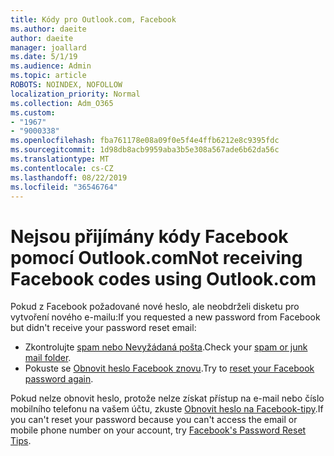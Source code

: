 ```yaml
---
title: Kódy pro Outlook.com, Facebook
ms.author: daeite
author: daeite
manager: joallard
ms.date: 5/1/19
ms.audience: Admin
ms.topic: article
ROBOTS: NOINDEX, NOFOLLOW
localization_priority: Normal
ms.collection: Adm_O365
ms.custom:
- "1967"
- "9000338"
ms.openlocfilehash: fba761178e08a09f0e5f4e4ffb6212e8c9395fdc
ms.sourcegitcommit: 1d98db8acb9959aba3b5e308a567ade6b62da56c
ms.translationtype: MT
ms.contentlocale: cs-CZ
ms.lasthandoff: 08/22/2019
ms.locfileid: "36546764"
---
```

# <a name="not-receiving-facebook-codes-using-outlookcom"></a><span data-ttu-id="74d78-102">Nejsou přijímány kódy Facebook pomocí Outlook.com</span><span class="sxs-lookup"><span data-stu-id="74d78-102">Not receiving Facebook codes using Outlook.com</span></span>

<span data-ttu-id="74d78-103">Pokud z Facebook požadované nové heslo, ale neobdrželi disketu pro vytvoření nového e-mailu:</span><span class="sxs-lookup"><span data-stu-id="74d78-103">If you requested a new password from Facebook but didn't receive your password reset email:</span></span>

- <span data-ttu-id="74d78-104">Zkontrolujte [spam nebo Nevyžádaná pošta](https://outlook.live.com/mail/junkemail).</span><span class="sxs-lookup"><span data-stu-id="74d78-104">Check your [spam or junk mail folder](https://outlook.live.com/mail/junkemail).</span></span>
- <span data-ttu-id="74d78-105">Pokuste se [Obnovit heslo Facebook znovu](https://www.facebook.com/help/213395615347144?helpref=faq_content).</span><span class="sxs-lookup"><span data-stu-id="74d78-105">Try to [reset your Facebook password again](https://www.facebook.com/help/213395615347144?helpref=faq_content).</span></span>

<span data-ttu-id="74d78-106">Pokud nelze obnovit heslo, protože nelze získat přístup na e-mail nebo číslo mobilního telefonu na vašem účtu, zkuste [Obnovit heslo na Facebook-tipy](https://www.facebook.com/help/218815984812734).</span><span class="sxs-lookup"><span data-stu-id="74d78-106">If you can't reset your password because you can't access the email or mobile phone number on your account, try [Facebook's Password Reset Tips](https://www.facebook.com/help/218815984812734).</span></span>